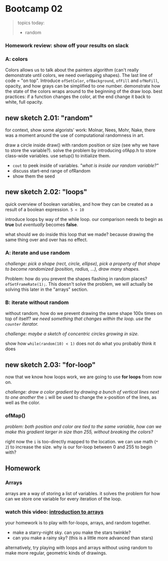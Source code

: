 # Bootcamp 02

> topics today:
> - random 

### Homework review: show off your results on slack

### A: colors

Colors allows us to talk about the painters algorithm (can't really demonstrate until colors, we need overlapping shapes). The last line of code = "on top". Introduce `ofSetColor`, `ofBackground`, `ofFill` and `ofNoFill`, opacity, and how grays can be simplified to one number. demonstrate how the state of the colors wraps around to the beginning of the draw loop. best practices: if a function changes the color, at the end change it back to white, full opacity.

## new sketch 2.01: "random"

for context, show some algorists' work: Molnar, Nees, Mohr, Nake, there was a moment around the use of computational randomness in art.

draw a circle inside draw() with random position or size (see why we have to store the variable?). solve the problem by introducing ofApp.h to store class-wide variables. use setup() to initialize them.

- `cout` to peek inside of variables. *"what is inside our random variable?"*
- discuss start-end range of ofRandom
- show them the seed

## new sketch 2.02: "loops"

quick overview of boolean variables, and how they can be created as a result of a boolean expression. `5 < 10`

introduce loops by way of the while loop. our comparison needs to begin as **true** but *eventually* becomes **false**.

what should we do inside this loop that we made? because drawing the same thing over and over has no effect.

### A: iterate and use random

*challenge: pick a shape (rect, circle, ellipse), pick a property of that shape to become randomized (position, radius, ...), draw many shapes.*

Problem: how do you prevent the shapes flashing in random places? `ofSetFrameRate(1);`. This doesn't solve the problem, we will actually be solving this later in the "arrays" section.

### B: iterate without random

without random, how do we prevent drawing the same shape 100x times on top of itself? *we need something that changes within the loop. use the `counter` iterator.*

*challenge: maybe a sketch of concentric circles growing in size.*

show how `while(random(10) < 1)` does not do what you probably think it does

## new sketch 2.03: "for-loop"

now that we know how loops work, we are going to use **for loops** from now on.

*challenge: draw a color gradient by drawing a bunch of vertical lines next to one another* the `i` will be used to change the x-position of the lines, as well as the color.

### ofMap()

*problem: both position and color are tied to the same variable, how can we make this gradient larger in size than 255, without breaking the colors?*

right now the `i` is too-directly mapped to the location. we can use math (`* 2`) to increase the size. why is our for-loop between 0 and 255 to begin with?

## Homework

### Arrays

arrays are a way of storing a list of variables. it solves the problem for how can we store one variable for every iteration of the loop.

### watch this video: [introduction to arrays](https://www.youtube.com/watch?v=6PxIhuwvQ_4)

your homework is to play with for-loops, arrays, and random together.

- make a starry-night sky. can you make the stars twinkle?
- can you make a rainy sky? (this is a little more advanced than stars)

alternatively, try playing with loops and arrays without using random to make more regular, geometric kinds of drawings.